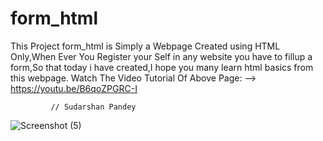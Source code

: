 # form_html
This Project form_html is Simply a Webpage Created using HTML Only,When Ever You Register your Self in any website you have to fillup a form,So that today i have created,I hope you many learn html basics from this webpage.
Watch The Video Tutorial Of Above Page:
--> https://youtu.be/B6qoZPGRC-I 

             // Sudarshan Pandey
![Screenshot (5)](https://user-images.githubusercontent.com/94542120/147380788-10a96047-cca6-4178-8072-569b78e293e9.png)
